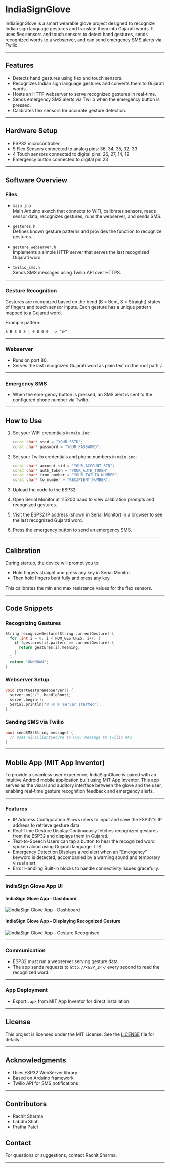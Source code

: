 
# IndiaSignGlove

IndiaSignGlove is a smart wearable glove project designed to recognize Indian sign language gestures and translate them into Gujarati words. It uses flex sensors and touch sensors to detect hand gestures, sends recognized words to a webserver, and can send emergency SMS alerts via Twilio.

---

## Features

- Detects hand gestures using flex and touch sensors.
- Recognizes Indian sign language gestures and converts them to Gujarati words.
- Hosts an HTTP webserver to serve recognized gestures in real-time.
- Sends emergency SMS alerts via Twilio when the emergency button is pressed.
- Calibrates flex sensors for accurate gesture detection.

---

## Hardware Setup

- ESP32 microcontroller
- 5 Flex Sensors connected to analog pins: 36, 34, 35, 32, 33
- 4 Touch sensors connected to digital pins: 26, 27, 14, 12
- Emergency button connected to digital pin 23

---

## Software Overview

### Files

- `main.ino`  
  Main Arduino sketch that connects to WiFi, calibrates sensors, reads sensor data, recognizes gestures, runs the webserver, and sends SMS.

- `gestures.h`  
  Defines known gesture patterns and provides the function to recognize gestures.

- `gesture_webserver.h`  
  Implements a simple HTTP server that serves the last recognized Gujarati word.

- `twilio_sms.h`  
  Sends SMS messages using Twilio API over HTTPS.

---

### Gesture Recognition

Gestures are recognized based on the bend (B = Bent, S = Straight) states of fingers and touch sensor inputs. Each gesture has a unique pattern mapped to a Gujarati word.

Example pattern:  
```
S B S S S | 0 0 0 0  -> "છે"
```

---

### Webserver

- Runs on port 80.
- Serves the last recognized Gujarati word as plain text on the root path `/`.

---

### Emergency SMS

- When the emergency button is pressed, an SMS alert is sent to the configured phone number via Twilio.

---

## How to Use

1. Set your WiFi credentials in `main.ino`:
   ```cpp
   const char* ssid = "YOUR_SSID";
   const char* password = "YOUR_PASSWORD";
   ```

2. Set your Twilio credentials and phone numbers in `main.ino`:
   ```cpp
   const char* account_sid = "YOUR_ACCOUNT_SID";
   const char* auth_token = "YOUR_AUTH_TOKEN";
   const char* from_number = "YOUR_TWILIO_NUMBER";
   const char* to_number = "RECIPIENT_NUMBER";
   ```

3. Upload the code to the ESP32.

4. Open Serial Monitor at 115200 baud to view calibration prompts and recognized gestures.

5. Visit the ESP32 IP address (shown in Serial Monitor) in a browser to see the last recognized Gujarati word.

6. Press the emergency button to send an emergency SMS.

---

## Calibration

During startup, the device will prompt you to:

- Hold fingers straight and press any key in Serial Monitor.
- Then hold fingers bent fully and press any key.

This calibrates the min and max resistance values for the flex sensors.

---

## Code Snippets

### Recognizing Gestures

```cpp
String recognizeGesture(String currentGesture) {
  for (int i = 0; i < NUM_GESTURES; i++) {
    if (gestures[i].pattern == currentGesture) {
      return gestures[i].meaning;
    }
  }
  return "UNKNOWN";
}
```

### Webserver Setup

```cpp
void startGestureWebServer() {
  server.on("/", handleRoot);
  server.begin();
  Serial.println("🌐 HTTP server started");
}
```

### Sending SMS via Twilio

```cpp
bool sendSMS(String message) {
  // Uses WiFiClientSecure to POST message to Twilio API
}
```
---

## Mobile App (MIT App Inventor)

To provide a seamless user experience, IndiaSignGlove is paired with an intuitive Android mobile application built using MIT App Inventor. This app serves as the visual and auditory interface between the glove and the user, enabling real-time gesture recognition feedback and emergency alerts.

---

### Features 

- IP Address Configuration
  Allows users to input and save the ESP32's IP address to retrieve gesture data.
- Real-Time Gesture Display 
  Continuously fetches recognized gestures from the ESP32 and displays them in Gujarati.
- Text-to-Speech
  Users can tap a button to hear the recognized word spoken aloud using Gujarati language TTS.
- Emergency Detection
  Displays a red alert when an "Emergency" keyword is detected, accompanied by a warning sound and temporary visual alert.
- Error Handling
  Built-in blocks to handle connectivity issues gracefully.

---

### IndiaSign Glove App UI

#### IndiaSign Glove App - Dashboard 

![IndiaSign Glove App - Dashboard](./Images/Dashboard.jpg)

#### IndiaSign Glove App - Displaying Recognized Gesture 

![IndiaSign Glove App - Gesture Recognised](./Images/GestureDisplay.jpg)

--- 

### Communication

- ESP32 must run a webserver serving gesture data.
- The app sends requests to `http://<ESP_IP>/` every second to read the recognized word.

---

### App Deployment 

- Export `.apk` from MIT App Inventor for direct installation.

--- 

## License

This project is licensed under the MIT License. See the [LICENSE](LICENSE) file for details.

---

## Acknowledgments

- Uses ESP32 WebServer library
- Based on Arduino framework
- Twilio API for SMS notifications

---
## Contributors

- Rachit Sharma  
- Labdhi Shah
- Pratha Patel

## Contact

For questions or suggestions, contact Rachit Sharma.

---
